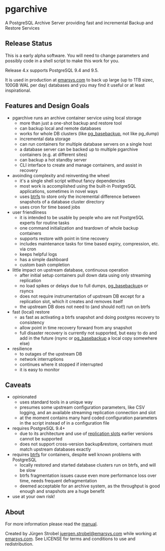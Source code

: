 # pgarchive

A PostgreSQL Archive Server providing fast and incremental Backup and Restore Services

## Release Status

This is a early alpha software. You will need to change parameters and possibly code in a shell script to make this work for you.

Release 4.x supports PostgreSQL 9.4 and 9.5.

It is used in production at [emarsys.com] to back up large (up to 1TB sizec, 100GB WAL per day) databases and you may find it useful or at least inspirational.

## Features and Design Goals

* pgarchive runs an archive container service using local storage
    * more than just a one-shot backup and restore tool
    * can backup local and remote databases
    * works for whole DB clusters (like [pg_basebackup], not like pg_dump)
    * incremental data storage
    * can run containers for multiple database servers on a single host
    * a database server can be backed up to multiple pgarchive containers (e.g. at different sites)
    * can backup a hot standby server
    * CLI interface to create and manage containers, and assist in recovery
* avoinding complexity and reinventing the wheel
    * it's a single shell script without fancy dependencies
    * most work is accomplished using the built-in PostgreSQL applications, sometimes in novel ways
    * uses [btrfs] to store only the incremental difference between snapshots of a database cluster directory
    * uses cron for time based jobs
* user friendliness
    * it is intended to be usable by people who are not PostgreSQL experts for routine tasks
    * one command initialization and teardown of whole backup containers
    * supports restore with point in time recovery
    * includes maintenance tasks for time based expiry, compression, etc. via cron
    * keeps helpful logs
    * has a simple dashboard
    * custom bash completion
* little impact on upstream database, continuous operation
    * after initial setup containers pull down data using only streaming replication
    * no load spikes or delays due to full dumps, [pg_basebackup]s or rsyncs
    * does not require instrumentation of upstream DB except for a replication slot, which it creates and removes itself
    * the upstream DB does not need to (and should not!) run on btrfs
* fast (local) restore
    * as fast as activating a btrfs snapshot and doing postgres recovery to consistency
    * allow point in time recovery forward from any snapshot
    * full disaster recovery is currently not supported, but easy to do and add in the future (rsync or [pg_basebackup] a local copy somewhere else)
* resilience
    * to outages of the upstream DB
    * network interruptions
    * continues where it stopped if interrupted
    * it is easy to monitor


## Caveats

* opinionated
    * uses standard tools in a unique way
    * presumes some upstream configuration parameters, like CSV logging, and an available streaming replication connection and slot
    * at the moment contains many hard coded configuration parameters in the script instead of in a configuration file
* requires PostgreSQL 9.4+
    * due to its architecture and use of [replication slots] earlier versions cannot be supported
    * does not support cross-version backup&restore, containers must match upstream databases exactly
* requires [btrfs] for containers, despite well known problems with PostgreSQL
    * locally restored and started database clusters run on btrfs, and will be slow
    * btrfs fragmentation issues cause even more performance loss over time, needs frequent defragmentation
    * deemed acceptable for an archive system, as the throughput is good enough and snapshots are a huge benefit
* use at your own risk!


## About

For more information please read the [manual](Manual.md).

Created by Jürgen Strobel <juergen.strobel@emarsys.com> while working at [emarsys.com]. See LICENSE for terms and conditions to use and redistribution.


[btrfs]: https://btrfs.wiki.kernel.org/index.php/Main_Page
[emarsys.com]: http://emarsys.com/
[pg_basebackup]: http://www.postgresql.org/docs/9.4/static/app-pgbasebackup.html
[pg_receivexlog]: http://www.postgresql.org/docs/9.4/static/app-pgreceivexlog.html
[replication slots]: http://www.postgresql.org/docs/9.4/static/warm-standby.html#STREAMING-REPLICATION-SLOTS
